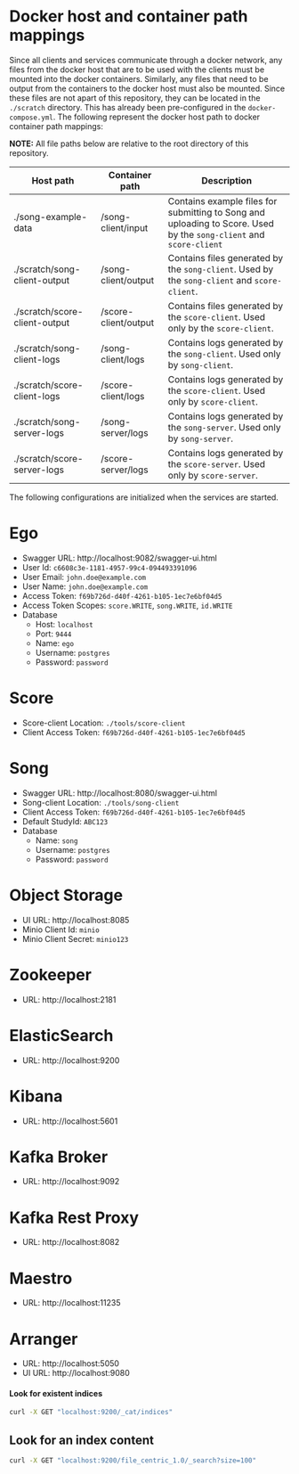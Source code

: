 # <a name="docker-host-and-container-path-mappings"></a>Docker host and container path mappings
Since all clients and services communicate through a docker network, any files from the docker host that are to be used with the clients must be mounted into the docker containers. 
Similarly, any files that need to be output from the containers to the docker host must also be mounted. Since these files are not apart of this repository, they can be located in the `./scratch` directory.
This has already been pre-configured in the `docker-compose.yml`. 
The following represent the docker host path to docker container path mappings:

**NOTE:** All file paths below are relative to the root directory of this repository.

| Host path | Container path | Description |
| ----------| ---------------|-------------|
| ./song-example-data             | /song-client/input   | Contains example files for submitting to Song and uploading to Score. Used by the `song-client` and `score-client` |
| ./scratch/song-client-output    | /song-client/output  | Contains files generated by the `song-client`. Used by the `song-client` and `score-client`. |
| ./scratch/score-client-output   | /score-client/output | Contains files generated by the `score-client`. Used only by the `score-client`. |
| ./scratch/song-client-logs      | /song-client/logs    | Contains logs generated by the `song-client`. Used only by `song-client`. |
| ./scratch/score-client-logs     | /score-client/logs   | Contains logs generated by the `score-client`. Used only by `score-client`. |
| ./scratch/song-server-logs      | /song-server/logs    | Contains logs generated by the `song-server`. Used only by `song-server`. |
| ./scratch/score-server-logs     | /score-server/logs   | Contains logs generated by the `score-server`. Used only by `score-server`. |

The following configurations are initialized when the services are started. 

# <a name="ego"></a>Ego
- Swagger URL: http://localhost:9082/swagger-ui.html
- User Id: `c6608c3e-1181-4957-99c4-094493391096`
- User Email: `john.doe@example.com`
- User Name: `john.doe@example.com`
- Access Token: `f69b726d-d40f-4261-b105-1ec7e6bf04d5`
- Access Token Scopes: `score.WRITE`, `song.WRITE`, `id.WRITE`
- Database
    - Host: `localhost`
    - Port: `9444`
    - Name: `ego`
    - Username: `postgres`
    - Password: `password`

# <a name="score"></a>Score
- Score-client Location: `./tools/score-client`
- Client Access Token: `f69b726d-d40f-4261-b105-1ec7e6bf04d5`

# <a name="song"></a>Song
- Swagger URL: http://localhost:8080/swagger-ui.html
- Song-client Location: `./tools/song-client`
- Client Access Token: `f69b726d-d40f-4261-b105-1ec7e6bf04d5`
- Default StudyId:  `ABC123`
- Database
    - Name: `song`
    - Username: `postgres`
    - Password: `password`

# <a name="object-storage"></a>Object Storage
- UI URL: http://localhost:8085
- Minio Client Id: `minio`
- Minio Client Secret: `minio123`

# <a name="zookeeper"></a>Zookeeper
- URL: http://localhost:2181

# <a name="elasticsearch"></a>ElasticSearch
- URL: http://localhost:9200

# <a name="kibana"></a>Kibana
- URL: http://localhost:5601

# <a name="kafka"></a>Kafka Broker
- URL: http://localhost:9092

# <a name="rest"></a>Kafka Rest Proxy
- URL: http://localhost:8082

# <a name="maestro"></a>Maestro
- URL: http://localhost:11235

# <a name="arranger"></a>Arranger
- URL: http://localhost:5050
- UI URL: http://localhost:9080
#### <a name="check-indices"></a>Look for existent indices
```bash
curl -X GET "localhost:9200/_cat/indices"
```

## <a name="index-content"></a>Look for an index content
```bash
curl -X GET "localhost:9200/file_centric_1.0/_search?size=100"
```